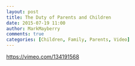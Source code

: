 ```yaml
---
layout: post
title: The Duty of Parents and Children
date: 2015-07-19 11:00
author: MarkMayberry
comments: true
categories: [Children, Family, Parents, Video]
---
```

https://vimeo.com/134191568
